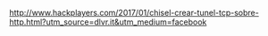 http://www.hackplayers.com/2017/01/chisel-crear-tunel-tcp-sobre-http.html?utm_source=dlvr.it&utm_medium=facebook
